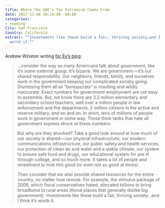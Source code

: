 ```yaml
---
title: Where the GOP’s Tax Extremism Comes From
date: 2017-12-06 20:19:00 -08:00
categories:
- reading
City: San Francisco
Country: California
extract: "“Investments like these build a fair, thriving society…and I think it’s
  worth it.”"
---
```


Andrew Winston writing [for Ev’s blog](https://medium.com/@AndrewWinston/where-the-gops-tax-extremism-comes-from-90eb10e38b1c):

> ...consider the way so many Americans talk about government, like it’s some external group. It’s bizarre. We are government — it’s our shared responsibility. Our neighbors, friends, family, and ourselves work in the government keeping our complicated society going. Dismissing them all as “bureaucrats” is insulting and wildly inaccurate. Exact numbers for government employment are not easy to assemble. But, we know there are 3.2 million elementary and secondary school teachers, well over a million people in law enforcement and fire departments, 2 million citizens in the active and reserve military, and on and on. In short, tens of millions of people work in government in some way. Those think tanks that hate all government express shock at these numbers.
>
> But why are they shocked? Take a good look around at how much of our society is shared — our physical infrastructure, our modern communications infrastructure, our public safety and health services, our protection of clean air and water and a stable climate, our system to ensure safe food and drugs, our educational system for pre-K through college, and so much more. It takes a lot of people and investment to look this good (or even not so good at times).
> 
> Then consider that we also provide shared resources for the entire country, no matter how remote. For example, the stimulus package of 2009, which fiscal conservatives hated, allocated billions to bring broadband to rural areas (those places that generally dislike big government). Investments like these build a fair, thriving society…and I think it’s worth it.